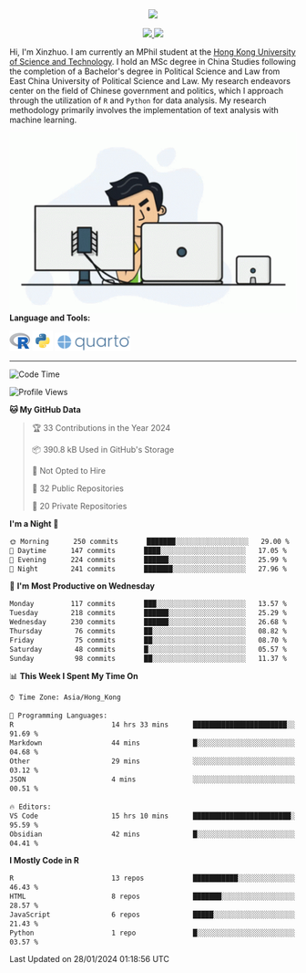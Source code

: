 <div align='center'>
<img src='https://readme-typing-svg.herokuapp.com?font=Lora&color=4d3900&center=true&lines=HKUST+Mphil+in+SOSC;Focus+on+China;Code+for+PoliSci'/>
</div>

<p align='center'>
 <a href
='https://www.linkedin.com/in/xinzhuo-huang-5161011ba/' target='_blank'>
        <img src='https://img.shields.io/badge/linkedin%20-%230077B5.svg?&style=for-the-badge&logo=linkedin&logoColor=white'/>
    </a>
 <a href='https://twitter.com/HsinchoH' target='_blank'>
        <img src='https://img.shields.io/badge/Twitter-1DA1F2?style=for-the-badge&logo=twitter&logoColor=white'/>
    </a>
    </p>
    
Hi, I'm Xinzhuo. I am currently an MPhil student at the [Hong Kong University of Science and Technology](https://sosc.hkust.edu.hk/node/613). I hold an MSc degree in China Studies following the completion of a Bachelor's degree in Political Science and Law from East China University of Political Science and Law. My research endeavors center on the field of Chinese government and politics, which I approach through the utilization of `R` and `Python` for data analysis. My research methodology primarily involves the implementation of text analysis with machine learning.




<img align='right' src="https://github.com/xinzhuohkust/xinzhuohkust/blob/main/programmer.gif" width="590">



**Language and Tools:**  

<code><img height="36" src="https://raw.githubusercontent.com/github/explore/80688e429a7d4ef2fca1e82350fe8e3517d3494d/topics/r/r.png"></code>
<code><img height="36" src="https://raw.githubusercontent.com/github/explore/80688e429a7d4ef2fca1e82350fe8e3517d3494d/topics/python/python.png"></code>
<code><img height="32" src="https://github.com/quarto-dev/quarto-r/blob/main/man/figures/quarto.png"></code>

---
<!--START_SECTION:waka-->
![Code Time](http://img.shields.io/badge/Code%20Time-1%2C378%20hrs%2019%20mins-blue)

![Profile Views](http://img.shields.io/badge/Profile%20Views-11-blue)

**🐱 My GitHub Data** 

> 🏆 33 Contributions in the Year 2024
 > 
> 📦 390.8 kB Used in GitHub's Storage 
 > 
> 🚫 Not Opted to Hire
 > 
> 📜 32 Public Repositories 
 > 
> 🔑 20 Private Repositories  
 > 
**I'm a Night 🦉** 

```text
🌞 Morning      250 commits       ███████░░░░░░░░░░░░░░░░░░   29.00 % 
🌆 Daytime      147 commits       ████░░░░░░░░░░░░░░░░░░░░░   17.05 % 
🌃 Evening      224 commits       ██████░░░░░░░░░░░░░░░░░░░   25.99 % 
🌙 Night        241 commits       ███████░░░░░░░░░░░░░░░░░░   27.96 % 

```
📅 **I'm Most Productive on Wednesday** 

```text
Monday         117 commits       ███░░░░░░░░░░░░░░░░░░░░░░   13.57 % 
Tuesday        218 commits       ██████░░░░░░░░░░░░░░░░░░░   25.29 % 
Wednesday      230 commits       ██████░░░░░░░░░░░░░░░░░░░   26.68 % 
Thursday        76 commits       ██░░░░░░░░░░░░░░░░░░░░░░░   08.82 % 
Friday          75 commits       ██░░░░░░░░░░░░░░░░░░░░░░░   08.70 % 
Saturday        48 commits       █░░░░░░░░░░░░░░░░░░░░░░░░   05.57 % 
Sunday          98 commits       ██░░░░░░░░░░░░░░░░░░░░░░░   11.37 % 

```


📊 **This Week I Spent My Time On** 

```text
⌚︎ Time Zone: Asia/Hong_Kong

💬 Programming Languages: 
R                        14 hrs 33 mins      ███████████████████████░░   91.69 % 
Markdown                 44 mins             █░░░░░░░░░░░░░░░░░░░░░░░░   04.68 % 
Other                    29 mins             ░░░░░░░░░░░░░░░░░░░░░░░░░   03.12 % 
JSON                     4 mins              ░░░░░░░░░░░░░░░░░░░░░░░░░   00.51 % 

🔥 Editors: 
VS Code                  15 hrs 10 mins      ████████████████████████░   95.59 % 
Obsidian                 42 mins             █░░░░░░░░░░░░░░░░░░░░░░░░   04.41 % 

```

**I Mostly Code in R** 

```text
R                        13 repos            ███████████░░░░░░░░░░░░░░   46.43 % 
HTML                     8 repos             ███████░░░░░░░░░░░░░░░░░░   28.57 % 
JavaScript               6 repos             █████░░░░░░░░░░░░░░░░░░░░   21.43 % 
Python                   1 repo              █░░░░░░░░░░░░░░░░░░░░░░░░   03.57 % 

```



 Last Updated on 28/01/2024 01:18:56 UTC
<!--END_SECTION:waka-->
    
    
    
    
    
    
    
    
